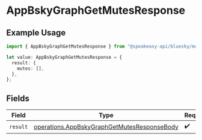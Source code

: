 # AppBskyGraphGetMutesResponse

## Example Usage

```typescript
import { AppBskyGraphGetMutesResponse } from "@speakeasy-api/bluesky/models/operations";

let value: AppBskyGraphGetMutesResponse = {
  result: {
    mutes: [],
  },
};
```

## Fields

| Field                                                                                                      | Type                                                                                                       | Required                                                                                                   | Description                                                                                                |
| ---------------------------------------------------------------------------------------------------------- | ---------------------------------------------------------------------------------------------------------- | ---------------------------------------------------------------------------------------------------------- | ---------------------------------------------------------------------------------------------------------- |
| `result`                                                                                                   | [operations.AppBskyGraphGetMutesResponseBody](../../models/operations/appbskygraphgetmutesresponsebody.md) | :heavy_check_mark:                                                                                         | N/A                                                                                                        |